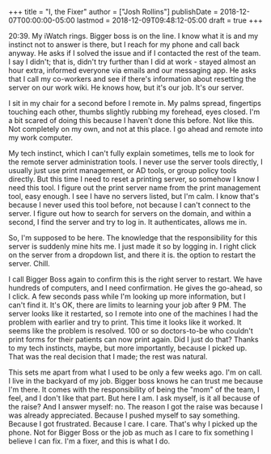 +++
title = "I, the Fixer"
author = ["Josh Rollins"]
publishDate = 2018-12-07T00:00:00-05:00
lastmod = 2018-12-09T09:48:12-05:00
draft = true
+++

20:39. My iWatch rings. Bigger boss is on the line. I know what it is and my instinct not to answer is there, but I reach for my phone and call back anyway. He asks if I solved the issue and if I contacted the rest of the team. I say I didn't; that is, didn't try further than I did at work - stayed almost an hour extra, informed everyone via emails and our messaging app. He asks that I call my co-workers and see if there's information about resetting the server on our work wiki. He knows how, but it's our job. It's our server.

I sit in my chair for a second before I remote in. My palms spread, fingertips touching each other, thumbs slightly rubbing my forehead, eyes closed. I'm a bit scared of doing this because I haven't done this before. Not like this. Not completely on my own, and not at this place. I go ahead and remote into my work computer.

My tech instinct, which I can't fully explain sometimes, tells me to look for the remote server administration tools. I never use the server tools directly, I usually just use print management, or AD tools, or group policy tools directly. But this time I need to reset a printing server, so somehow I know I need this tool. I figure out the print server name from the print management tool, easy enough. I see I have no servers listed, but I'm calm. I know that's because I never used this tool before, not because I can't connect to the server. I figure out how to search for servers on the domain, and within a second, I find the server and try to log in. It authenticates, allows me in.

So, I'm supposed to be here. The knowledge that the responsibility for this server is suddenly mine hits me. I just made it so by logging in. I right click on the server from a dropdown list, and there it is. the option to restart the server. Chill.

I call Bigger Boss again to confirm this is the right server to restart. We have hundreds of computers, and I need confirmation. He gives the go-ahead, so I click. A few seconds pass while I'm looking up more information, but I can't find it. It's OK, there are limits to learning your job after 9 PM. The server looks like it restarted, so I remote into one of the machines I had the problem with earlier and try to print. This time it looks like it worked. It seems like the problem is resolved. 100 or so doctors-to-be who couldn't print forms for their patients can now print again. Did I just do that? Thanks to my tech instincts,  maybe, but more importantly, because I picked up. That was the real decision that I  made; the rest was natural.

This sets me apart from what I used to be only a few weeks ago. I'm on call. I live in the backyard of my job. Bigger boss knows he can trust me because I'm there. It comes with the responsibility of being the "mom" of the team, I feel, and I don't like that part. But here I am. I ask myself, is it all because of the raise? And I answer myself: no. The reason I got the raise was because I was already appreciated. Because I pushed myself to say something. Because I got frustrated. Because I care. I care. That's why I picked up the phone. Not for Bigger Boss or the job as much as I care to fix something I believe I can fix. I'm a fixer, and this is what I do.